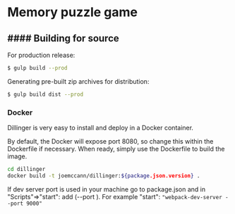 # Memory puzzle game

## #### Building for source
For production release:
```sh
$ gulp build --prod
```
Generating pre-built zip archives for distribution:
```sh
$ gulp build dist --prod
```
### Docker
Dillinger is very easy to install and deploy in a Docker container.

By default, the Docker will expose port 8080, so change this within the Dockerfile if necessary. When ready, simply use the Dockerfile to build the image.

```sh
cd dillinger
docker build -t joemccann/dillinger:${package.json.version} .
```

If dev server port is used in your machine go to package.json and in "Scripts"=>"start": add (--port <port number>). For example "start": 
```"webpack-dev-server --port 9000"```
